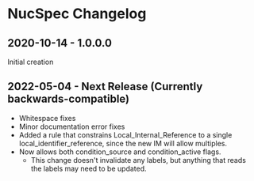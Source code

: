 # NucSpec Changelog

## 2020-10-14 - 1.0.0.0

Initial creation

## 2022-05-04 - Next Release (Currently backwards-compatible)

* Whitespace fixes
* Minor documentation error fixes
* Added a rule that constrains Local_Internal_Reference to a single local_identifier_reference, since the new IM will allow multiples.
* Now allows both condition_source and condition_active flags. 
  * This change doesn't invalidate any labels, but anything that reads the labels may need to be updated.
